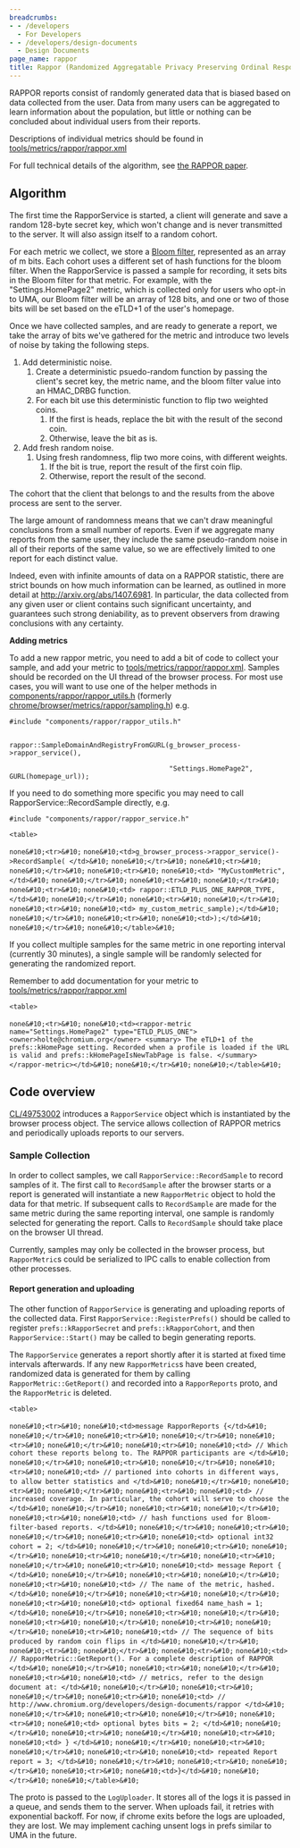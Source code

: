 ```yaml
---
breadcrumbs:
- - /developers
  - For Developers
- - /developers/design-documents
  - Design Documents
page_name: rappor
title: Rappor (Randomized Aggregatable Privacy Preserving Ordinal Responses)
---
```


RAPPOR reports consist of randomly generated data that is biased based on data
collected from the user. Data from many users can be aggregated to learn
information about the population, but little or nothing can be concluded about
individual users from their reports.

Descriptions of individual metrics should be found in
[tools/metrics/rappor/rappor.xml](https://chromium.googlesource.com/chromium/src/+/HEAD/tools/metrics/rappor/rappor.xml)

For full technical details of the algorithm, see [the RAPPOR
paper](http://static.googleusercontent.com/media/research.google.com/en/us/pubs/archive/42852.pdf).

## Algorithm

The first time the RapporService is started, a client will generate and save a
random 128-byte secret key, which won't change and is never transmitted to the
server. It will also assign itself to a random cohort.

For each metric we collect, we store a [Bloom
filter](http://en.wikipedia.org/wiki/Bloom_filter), represented as an array of m
bits. Each cohort uses a different set of hash functions for the bloom filter.
When the RapporService is passed a sample for recording, it sets bits in the
Bloom filter for that metric. For example, with the "Settings.HomePage2" metric,
which is collected only for users who opt-in to UMA, our Bloom filter will be an
array of 128 bits, and one or two of those bits will be set based on the eTLD+1
of the user's homepage.

Once we have collected samples, and are ready to generate a report, we take the
array of bits we've gathered for the metric and introduce two levels of noise by
taking the following steps.

1.  Add deterministic noise.
    1.  Create a deterministic psuedo-random function by passing the
                client's secret key, the metric name, and the bloom filter value
                into an HMAC_DRBG function.
    2.  For each bit use this deterministic function to flip two
                weighted coins.
        1.  If the first is heads, replace the bit with the result of
                    the second coin.
        2.  Otherwise, leave the bit as is.
2.  Add fresh random noise.
    1.  Using fresh randomness, flip two more coins, with different
                weights.
        1.  If the bit is true, report the result of the first coin
                    flip.
        2.  Otherwise, report the result of the second.

The cohort that the client that belongs to and the results from the above
process are sent to the server.

The large amount of randomness means that we can't draw meaningful conclusions
from a small number of reports. Even if we aggregate many reports from the same
user, they include the same pseudo-random noise in all of their reports of the
same value, so we are effectively limited to one report for each distinct value.

Indeed, even with infinite amounts of data on a RAPPOR statistic, there are
strict bounds on how much information can be learned, as outlined in more detail
at <http://arxiv.org/abs/1407.6981>. In particular, the data collected from any
given user or client contains such significant uncertainty, and guarantees such
strong deniability, as to prevent observers from drawing conclusions with any
certainty.

**Adding metrics**

To add a new rappor metric, you need to add a bit of code to collect your
sample, and add your metric to
[tools/metrics/rappor/rappor.xml](https://chromium.googlesource.com/chromium/src/+/HEAD/tools/metrics/rappor/rappor.xml).
Samples should be recorded on the UI thread of the browser process. For most use
cases, you will want to use one of the helper methods in
[components/rappor/rappor_utils.h](https://chromium.googlesource.com/chromium/src/+/HEAD/components/rappor/rappor_utils.h)
(formerly
[chrome/browser/metrics/rappor/sampling.h](https://chromium.googlesource.com/chromium/src/+/HEAD/chrome/browser/metrics/rappor/sampling.h))
e.g.

```none
#include "components/rappor/rappor_utils.h"
```

```none
```

```none
rappor::SampleDomainAndRegistryFromGURL(g_browser_process->rappor_service(),
```

```none
                                        "Settings.HomePage2", GURL(homepage_url));
```

If you need to do something more specific you may need to call
RapporService::RecordSample directly, e.g.

```none
#include "components/rappor/rappor_service.h"
```

```none
<table>
```
```none&#10;<tr>&#10;```
```none&#10;<td>g_browser_process->rappor_service()->RecordSample( </td>&#10;```
```none&#10;</tr>&#10;```
```none&#10;<tr>&#10;```
```none&#10;</tr>&#10;```
```none&#10;<tr>&#10;```
```none&#10;<td> "MyCustomMetric", </td>&#10;```
```none&#10;</tr>&#10;```
```none&#10;<tr>&#10;```
```none&#10;</tr>&#10;```
```none&#10;<tr>&#10;```
```none&#10;<td> rappor::ETLD_PLUS_ONE_RAPPOR_TYPE, </td>&#10;```
```none&#10;</tr>&#10;```
```none&#10;<tr>&#10;```
```none&#10;</tr>&#10;```
```none&#10;<tr>&#10;```
```none&#10;<td> my_custom_metric_sample);</td>&#10;```
```none&#10;</tr>&#10;```
```none&#10;<tr>&#10;```
```none&#10;<td>);</td>&#10;```
```none&#10;</tr>&#10;```
```none&#10;</table>&#10;```

If you collect multiple samples for the same metric in one reporting interval
(currently 30 minutes), a single sample will be randomly selected for generating
the randomized report.

Remember to add documentation for your metric to
[tools/metrics/rappor/rappor.xml](https://chromium.googlesource.com/chromium/src/+/HEAD/tools/metrics/rappor/rappor.xml)

```none
<table>
```
```none&#10;<tr>&#10;```
```none&#10;<td><rappor-metric name="Settings.HomePage2" type="ETLD_PLUS_ONE"> <owner>holte@chromium.org</owner> <summary> The eTLD+1 of the prefs::kHomePage setting. Recorded when a profile is loaded if the URL is valid and prefs::kHomePageIsNewTabPage is false. </summary> </rappor-metric></td>&#10;```
```none&#10;</tr>&#10;```
```none&#10;</table>&#10;```

## Code overview

[CL/49753002](https://codereview.chromium.org/49753002) introduces a
`RapporService` object which is instantiated by the browser process object. The
service allows collection of RAPPOR metrics and periodically uploads reports to
our servers.

### Sample Collection

In order to collect samples, we call `RapporService::RecordSample` to record
samples of it. The first call to `RecordSample` after the browser starts or a
report is generated will instantiate a new `RapporMetric` object to hold the
data for that metric. If subsequent calls to `RecordSample` are made for the
same metric during the same reporting interval, one sample is randomly selected
for generating the report. Calls to `RecordSample` should take place on the
browser UI thread.

Currently, samples may only be collected in the browser process, but
`RapporMetric`s could be serialized to IPC calls to enable collection from other
processes.

#### Report generation and uploading

The other function of `RapporService` is generating and uploading reports of the
collected data. First `RapporService::RegisterPrefs()` should be called to
register `prefs::kRapporSecret` and `prefs::kRapporCohort`, and then
`RapporService::Start()` may be called to begin generating reports.

The `RapporService` generates a report shortly after it is started at fixed time
intervals afterwards. If any new `RapporMetrics`s have been created, randomized
data is generated for them by calling `RapporMetric::GetReport()` and recorded
into a `RapporReports` proto, and the `RapporMetric` is deleted.

```none
<table>
```
```none&#10;<tr>&#10;```
```none&#10;<td>message RapporReports {</td>&#10;```
```none&#10;</tr>&#10;```
```none&#10;<tr>&#10;```
```none&#10;</tr>&#10;```
```none&#10;<tr>&#10;```
```none&#10;</tr>&#10;```
```none&#10;<tr>&#10;```
```none&#10;<td> // Which cohort these reports belong to. The RAPPOR participants are </td>&#10;```
```none&#10;</tr>&#10;```
```none&#10;<tr>&#10;```
```none&#10;</tr>&#10;```
```none&#10;<tr>&#10;```
```none&#10;<td> // partioned into cohorts in different ways, to allow better statistics and </td>&#10;```
```none&#10;</tr>&#10;```
```none&#10;<tr>&#10;```
```none&#10;</tr>&#10;```
```none&#10;<tr>&#10;```
```none&#10;<td> // increased coverage. In particular, the cohort will serve to choose the </td>&#10;```
```none&#10;</tr>&#10;```
```none&#10;<tr>&#10;```
```none&#10;</tr>&#10;```
```none&#10;<tr>&#10;```
```none&#10;<td> // hash functions used for Bloom-filter-based reports. </td>&#10;```
```none&#10;</tr>&#10;```
```none&#10;<tr>&#10;```
```none&#10;</tr>&#10;```
```none&#10;<tr>&#10;```
```none&#10;<td> optional int32 cohort = 2; </td>&#10;```
```none&#10;</tr>&#10;```
```none&#10;<tr>&#10;```
```none&#10;</tr>&#10;```
```none&#10;<tr>&#10;```
```none&#10;</tr>&#10;```
```none&#10;<tr>&#10;```
```none&#10;</tr>&#10;```
```none&#10;<tr>&#10;```
```none&#10;<td> message Report { </td>&#10;```
```none&#10;</tr>&#10;```
```none&#10;<tr>&#10;```
```none&#10;</tr>&#10;```
```none&#10;<tr>&#10;```
```none&#10;<td> // The name of the metric, hashed. </td>&#10;```
```none&#10;</tr>&#10;```
```none&#10;<tr>&#10;```
```none&#10;</tr>&#10;```
```none&#10;<tr>&#10;```
```none&#10;<td> optional fixed64 name_hash = 1; </td>&#10;```
```none&#10;</tr>&#10;```
```none&#10;<tr>&#10;```
```none&#10;</tr>&#10;```
```none&#10;<tr>&#10;```
```none&#10;</tr>&#10;```
```none&#10;<tr>&#10;```
```none&#10;</tr>&#10;```
```none&#10;<tr>&#10;```
```none&#10;<td> // The sequence of bits produced by random coin flips in </td>&#10;```
```none&#10;</tr>&#10;```
```none&#10;<tr>&#10;```
```none&#10;</tr>&#10;```
```none&#10;<tr>&#10;```
```none&#10;<td> // RapporMetric::GetReport(). For a complete description of RAPPOR </td>&#10;```
```none&#10;</tr>&#10;```
```none&#10;<tr>&#10;```
```none&#10;</tr>&#10;```
```none&#10;<tr>&#10;```
```none&#10;<td> // metrics, refer to the design document at: </td>&#10;```
```none&#10;</tr>&#10;```
```none&#10;<tr>&#10;```
```none&#10;</tr>&#10;```
```none&#10;<tr>&#10;```
```none&#10;<td> // http://www.chromium.org/developers/design-documents/rappor </td>&#10;```
```none&#10;</tr>&#10;```
```none&#10;<tr>&#10;```
```none&#10;</tr>&#10;```
```none&#10;<tr>&#10;```
```none&#10;<td> optional bytes bits = 2; </td>&#10;```
```none&#10;</tr>&#10;```
```none&#10;<tr>&#10;```
```none&#10;</tr>&#10;```
```none&#10;<tr>&#10;```
```none&#10;<td> } </td>&#10;```
```none&#10;</tr>&#10;```
```none&#10;<tr>&#10;```
```none&#10;</tr>&#10;```
```none&#10;<tr>&#10;```
```none&#10;<td> repeated Report report = 3; </td>&#10;```
```none&#10;</tr>&#10;```
```none&#10;<tr>&#10;```
```none&#10;</tr>&#10;```
```none&#10;<tr>&#10;```
```none&#10;<td>}</td>&#10;```
```none&#10;</tr>&#10;```
```none&#10;</table>&#10;```

The proto is passed to the `LogUploader`. It stores all of the logs it is passed
in a queue, and sends them to the server. When uploads fail, it retries with
exponential backoff. For now, if chrome exits before the logs are uploaded, they
are lost. We may implement caching unsent logs in prefs similar to UMA in the
future.
